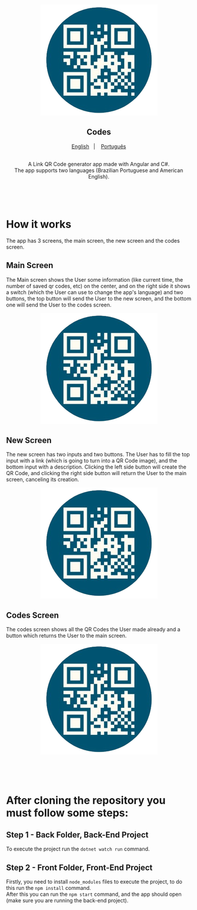 <p align="center">
    <img alt="CodesLogo" src="front/src/assets/icon.png" />
</p>

<h2 align="center">
  Codes
</h2>

<p align="center">
  <a href="README.en.md">English</a>&nbsp;&nbsp;&nbsp;|&nbsp;&nbsp;&nbsp;
  <a href="README.md">Português</a>
</p>

<p align="center">
  <br>
  A Link QR Code generator app made with Angular and C#.<br>
  The app supports two languages (Brazilian Portuguese and American English). 
</p>
<br><br><br>

# How it works
The app has 3 screens, the main screen, the new screen and the codes screen.

## Main Screen
The Main screen shows the User some information (like current time, the number of saved qr codes, etc) on the center, and on the right side it shows a switch (which the User can use to change the app's language) and two buttons, the top button will send the User to the new screen, and the bottom one will send the User to the codes screen.

<p align="center">
    <img alt="CodesLogo" src="front/src/assets/icon.png" />
</p>

## New Screen
The new screen has two inputs and two buttons. The User has to fill the top input with a link (which is going to turn into a QR Code image), and the bottom input with a description.
Clicking the left side button will create the QR Code, and clicking the right side button will return the User to the main screen, canceling its creation.

<p align="center">
    <img alt="CodesLogo" src="front/src/assets/icon.png" />
</p>

## Codes Screen
The codes screen shows all the QR Codes the User made already and a button which returns the User to the main screen.

<p align="center">
    <img alt="CodesLogo" src="front/src/assets/icon.png" />
</p>

<br><br><br>

# After cloning the repository you must follow some steps:

## Step 1 - Back Folder, Back-End Project
To execute the project run the ``dotnet watch run`` command.

## Step 2 - Front Folder, Front-End Project
Firstly, you need to install ``node_modules`` files to execute the project, to do this run the ``npm install`` command. <br>
After this you can run the ``npm start`` command, and the app should open (make sure you are running the back-end project).
